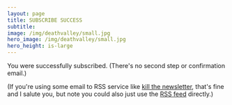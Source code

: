 ```yaml
---
layout: page
title: SUBSCRIBE SUCCESS
subtitle: 
image: /img/deathvalley/small.jpg
hero_image: /img/deathvalley/small.jpg
hero_height: is-large
---
```


You were successfully subscribed. (There's no second step or confirmation email.)

(If you're using some email to RSS service like [kill the newsletter](https://kill-the-newsletter.com/), that's fine and I salute you, but note you could also just use the [RSS feed](/feed.xml) directly.)